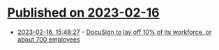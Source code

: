 # [Published on 2023-02-16](index.md)

* [2023-02-16, 15:48:27](https://news.ycombinator.com/item?id=34820200) - [DocuSign to lay off 10% of its workforce, or about 700 employees](https://www.cnbc.com/2023/02/16/docusign-layoffs-company-to-cut-10percent-of-workforce.html)
